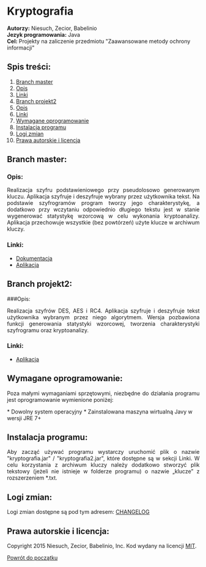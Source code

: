 # Kryptografia
<b>Autorzy:</b> Niesuch, Zecior, Babelinio <br />
<b>Jezyk programowania:</b> Java <br />
<b>Cel:</b> Projekty na zaliczenie przedmiotu "Zaawansowane metody ochrony informacji" <br />

## Spis treści:
1. [Branch master](https://github.com/niesuch/kryptografia/blob/master/README.md#branch-master)
  1. [Opis](https://github.com/niesuch/kryptografia/blob/master/README.md#opis)
  2. [Linki](https://github.com/niesuch/kryptografia/blob/master/README.md#linki)
2. [Branch projekt2](https://github.com/niesuch/kryptografia/blob/master/README.md#branch-projekt2)
  1. [Opis](https://github.com/niesuch/kryptografia/blob/master/README.md#opis-1)
  2. [Linki](https://github.com/niesuch/kryptografia/blob/master/README.md#linki-1)
3. [Wymagane oprogramowanie](https://github.com/niesuch/kryptografia/blob/master/README.md#wymagane-oprogramowanie)
4. [Instalacja programu](https://github.com/niesuch/kryptografia/blob/master/README.md#instalacja-programu)
5. [Logi zmian](https://github.com/niesuch/kryptografia/blob/master/README.md#linki)
6. [Prawa autorskie i licencja](https://github.com/niesuch/kryptografia/blob/master/README.md#prawa-autorskie-i-licencja)

## Branch master:
### Opis:
<p align="justify">Realizacja szyfru podstawieniowego przy pseudolosowo generowanym kluczu. Aplikacja szyfruje i deszyfruje wybrany przez użytkownika tekst. Na podstawie szyfrogramów program tworzy jego charakterystykę, a dodatkowo przy wczytaniu odpowiednio długiego tekstu jest w stanie wygenerować statystykę wzorcową w celu wykonania kryptoanalizy. Aplikacja przechowuje wszystkie (bez powtórzeń) użyte klucze w archiwum kluczy.</p>

### Linki:
* [Dokumentacja](https://www.dropbox.com/sh/u4dsmm8didnqduu/AACXtGg397PkDSuZ4FtrM6Xsa?dl=0)
* [Aplikacja](https://www.dropbox.com/sh/33coly05comzozm/AADOMTpTiadPGpArBseNmlToa?dl=0)

## Branch projekt2:
###Opis:
<p align="justify">Realizacja szyfrów DES, AES i RC4. Aplikacja szyfruje i deszyfruje tekst użytkownika wybranym przez niego algorytmem. Wersja pozbawiona funkcji generowania statystyki wzorcowej, tworzenia charakterystyki szyfrogramu oraz kryptoanalizy.</p>

### Linki:
* [Aplikacja](https://www.dropbox.com/sh/p9we41vnenalsfn/AAAorhJuTWRkrJN28Jnwzkama?dl=0)

## Wymagane oprogramowanie:
<p align="justify">Poza małymi wymaganiami sprzętowymi, niezbędne do działania programu jest oprogramowanie wymienione poniżej: </p>
* Dowolny system operacyjny 
* Zainstalowana maszyna wirtualną Javy w wersji JRE 7+

## Instalacja programu:
<p align="justify">Aby zacząć używać programu wystarczy uruchomić plik o nazwie "kryptografia.jar" / "kryptografia2.jar", 
które dostępne są w sekcji Linki. W celu korzystania z archiwum kluczy należy dodatkowo stworzyć plik tekstowy (jeżeli nie 
istnieje w folderze programu) o nazwie „klucze” z rozszerzeniem *.txt. </p>

## Logi zmian:
Logi zmian dostępne są pod tym adresem: [CHANGELOG](https://github.com/niesuch/kryptografia/releases)

## Prawa autorskie i licencja:
Copyright 2015 Niesuch, Zecior, Babelinio, Inc. Kod wydany na licencji [MIT](https://github.com/niesuch/kryptografia/blob/master/LICENSE.md).

[Powrót do początku](https://github.com/niesuch/kryptografia/blob/master/README.md#kryptografia)
